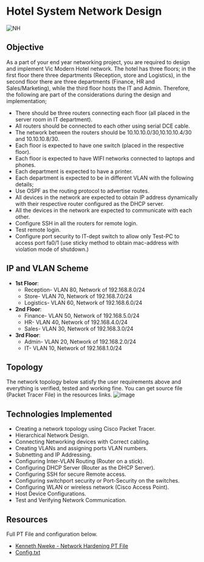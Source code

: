 # Hotel System Network Design
![NH](https://github.com/KennethNweke/NetworkHardening/assets/88651458/e312b440-647a-4155-8c35-fb4cf460206b)

## Objective
As a part of your end year networking project, you are required to design and implement Vic Modern Hotel network. The hotel has three floors; in the first floor there three departments (Reception, store and Logistics), in the second floor there are three departments (Finance, HR and Sales/Marketing), while the third floor hosts the IT and Admin. Therefore, the following are part of the considerations during the design and implementation;

- There should be three routers connecting each floor (all placed in the server room in IT department).
- All routers should be connected to each other using serial DCE cable.
- The network between the routers should be 10.10.10.0/30,10.10.10.4/30 and 10.10.10.8/30.
- Each floor is expected to have one switch (placed in the respective floor).
- Each floor is expected to have WIFI networks connected to laptops and phones.
- Each department is expected to have a printer.
- Each department is expected to be in different VLAN with the following details;
- Use OSPF as the routing protocol to advertise routes.
- All devices in the network are expected to obtain IP address dynamically with their respective router configured as the DHCP server.
- All the devices in the network are expected to communicate with each other.
- Configure SSH in all the routers for remote login.
- Test remote login.
- Configure port security to IT-dept switch to allow only Test-PC to access port fa0/1 (use sticky method to obtain mac-address with violation mode of shutdown.)



## IP and VLAN Scheme 
- **1st Floor**:
  - Reception- VLAN 80, Network of 192.168.8.0/24
  - Store- VLAN 70, Network of 192.168.7.0/24
  - Logistics- VLAN 60, Network of 192.168.6.0/24
- **2nd Floor**:
  - Finance- VLAN 50, Network of 192.168.5.0/24
  - HR- VLAN 40, Network of 192.168.4.0/24
  - Sales- VLAN 30, Network of 192.168.3.0/24
- **3rd Floor**:
  - Admin- VLAN 20, Network of 192.168.2.0/24
  - IT- VLAN 10, Network of 192.168.1.0/24


## Topology
The network topology below satisfy the user requirements above and everything is verified, tested and working fine. You can get source file (Packet Tracer File) in the resources links.
![image](https://github.com/KennethNweke/Hotel-System-Network-Design/assets/88651458/17caf6b5-f9e0-46eb-b2cc-0f534e116a3d)

## Technologies Implemented
- Creating a network topology using Cisco Packet Tracer.
- Hierarchical Network Design.
- Connecting Networking devices with Correct cabling.
- Creating VLANs and assigning ports VLAN numbers.
- Subnetting and IP Addressing.
- Configuring Inter-VLAN Routing (Router on a stick).
- Configuring DHCP Server (Router as the DHCP Server).
- Configuring SSH for secure Remote access.
- Configuring switchport security or Port-Security on the switches.
- Configuring WLAN or wireless network (Cisco Access Point).
- Host Device Configurations.
- Test and Verifying Network Communication.

## Resources
Full PT File and configuration below.
  - [Kenneth Nweke - Network Hardening PT File](https://drive.google.com/file/d/1ZJwp-Z3rRDbh8n58imAnzo5Y1MMunBJO/view?usp=sharing)
  -  [Config.txt](https://github.com/user-attachments/files/16028626/Config.txt)
